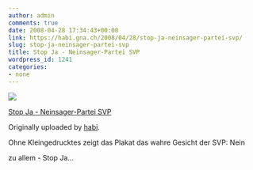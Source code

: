 ```yaml
---
author: admin
comments: true
date: 2008-04-28 17:34:43+00:00
link: https://habi.gna.ch/2008/04/28/stop-ja-neinsager-partei-svp/
slug: stop-ja-neinsager-partei-svp
title: Stop Ja - Neinsager-Partei SVP
wordpress_id: 1241
categories:
- none
---
```



 [![](https://static.flickr.com/2111/2448942091_50e03f3fa4_m.jpg)](https://www.flickr.com/photos/habi/2448942091/)
   

 
  [Stop Ja - Neinsager-Partei SVP](https://www.flickr.com/photos/habi/2448942091/)
    

  Originally uploaded by [habi](https://www.flickr.com/people/habi/).
 



Ohne Kleingedrucktes zeigt das Plakat das wahre Gesicht der SVP: Nein  

zu allem - Stop Ja...
  

